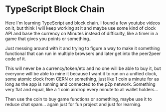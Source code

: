 # TypeScript Block Chain
Here I'm learning TypeScript and block chain. I found a few youtube videos on it, but think I will keep working at it and maybe use some kind of clock API and base the currency on Minutes instead of difficulty, like a timer in a game that gives you points or something..

Just messing around with it and trying to figure a way to make it something functional that can run in multiple browsers and later get into the peer2peer code of it.

This will never be a currency/token/etc and no one will be able to buy it, but everyone will be able to mine it because I want it to run on a unified clock, some atomic clock from CERN or something, just like 1 coin a minute for as long as the app is running and connected to the p2p network. Something very flat and equal, like a 1 coin airdrop every minute to all wallet holders...

Then use the coin to buy game functions or something, maybe use it to reduce chat spam... again just for fun project and just for learning.